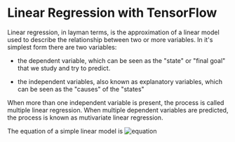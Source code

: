# Linear Regression with TensorFlow

Linear regression, in layman terms, is the approximation of a linear model used to describe the relationship between two or more variables. In it's simplest form there are two variables: 
- the dependent variable, which can be seen as the "state" or "final goal" that we study and try to predict.

- the independent variables, also known as explanatory variables, which can be seen as the "causes" of the "states"

When more than one independent variable is present, the process is called multiple linear regression.
When multiple dependent variables are predicted, the process is known as mutivariate linear regression.

The equation of a simple linear model is
![equation](http://www.sciweavers.org/upload/Tex2Img_1601203069/render.png)